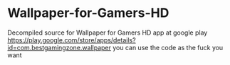# Wallpaper-for-Gamers-HD
Decompiled source for Wallpaper for Gamers HD app at google play https://play.google.com/store/apps/details?id=com.bestgamingzone.wallpaper you can use the code as the fuck you want
